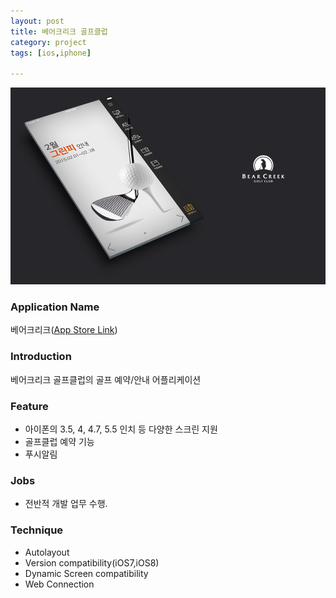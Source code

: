 ```yaml
---
layout: post
title: 베어크리크 골프클럽
category: project
tags: [ios,iphone]

---
```

![베어크리크](/images/project/bearcreek_gc_01.png)

### Application Name

베어크리크([App Store Link](https://itunes.apple.com/app/beeokeulikeugc/id616753305?mt=8))


### Introduction

베어크리크 골프클럽의 골프 예약/안내 어플리케이션


### Feature

* 아이폰의 3.5, 4, 4.7, 5.5 인치 등 다양한 스크린 지원
* 골프클럽 예약 기능
* 푸시알림


### Jobs

* 전반적 개발 업무 수행.


### Technique

* Autolayout
* Version compatibility(iOS7,iOS8)
* Dynamic Screen compatibility
* Web Connection